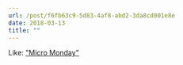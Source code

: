 ```yaml
---
url: /post/f6fb63c9-5d83-4af8-abd2-3da8cd001e8e
date: 2018-03-13
title: ""
---
```





Like: ["Micro Monday"
](https://monday.micro.blog/
)
